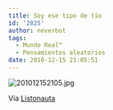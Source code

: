 ```yaml
---
title: Soy ese tipo de tío
id: '2825'
author: neverbot
tags:
  - Mundo Real™
  - Pensamientos aleatorios
date: 2010-12-15 21:05:51
---
```


![201012152105.jpg](./201012152105.jpg)

Vía [Listonauta](http://listo.tumblr.com/post/2197821997/yo-lo-hacia-creyendo-que-lo-hacia-para-no-tener)
